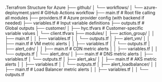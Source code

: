 .Terrafrom Structure for Azure
├── github/
│   └── workflows/
│       └── azure-deployment.yaml     # GitHub Actions workflow
├── main.tf                           # Root file calling all modules
├── providers.tf                      # Azure provider config (with backend if needed)
├── variables.tf                      # Input variable definitions
├── outputs.tf                        # Global outputs
├── customer/
│   ├── hyc.tfvars                    # Customer-specific variable values
│   └── client.tfvars
├── modules/
│   ├── action_group/
│   │   ├── main.tf
│   │   ├── variables.tf
│   │   └── outputs.tf
│   ├── alert_vm/
│   │   ├── main.tf                   # VM metric alerts
│   │   ├── variables.tf
│   │   └── outputs.tf
│   ├── alert_cdn/
│   │   ├── main.tf                   # CDN metric alerts
│   │   ├── variables.tf
│   │   └── outputs.tf
│   └── alert_dns/
│       ├── main.tf                   # DNS metric alerts
│       ├── variables.tf
│       └── outputs.tf
│   ├── alert_aks/
│   │   ├── main.tf                   # AKS metric alerts
│   │   ├── variables.tf
│   │   └── outputs.tf
│   ├── alert_loadbalancer/
│   │   ├── main.tf                   # Load Balancer metric alerts
│   │   ├── variables.tf
│   │   └── outputs.tf
